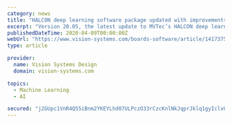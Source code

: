 ```yaml
---
category: news
title: "HALCON deep learning software package updated with improvements for industrial PCs and embedded devices"
excerpt: "Version 20.05, the latest update to MVTec’s HALCON deep learning software package, features an advanced decoding algorithm for barcode reading that allows codes with bars smaller than one pixel to be scanned. The new release also allows deep learning ..."
publishedDateTime: 2020-04-09T00:00:00Z
webUrl: "https://www.vision-systems.com/boards-software/article/14173758/halcon-deep-learning-software-version-20-05-improved-support-for-embedded-devices-and-industrial-pc"
type: article

provider:
  name: Vision Systems Design
  domain: vision-systems.com

topics:
  - Machine Learning
  - AI

secured: "j2GUpc1VnR4Q55iBnm2YKEYLhd07ULPczO33rCzcKnlNkJqprJklq1gyIclvQGsXZHRfnJf8lp3wQmwKhP0BRa/8dKqBs5/7EadCRdL0w0jZhI+R/HnkzV8ExTAF7g+owmeUzjyj4xDW2ISxWrFXIgN493vR96+/rvypnuim8kBksjB9U4TJ6yxb97W6IQEzaDLUWj4nsnGT+3b98FDNKwhFpAsVxb19a2F7MAQxlwyOoE7864TnJdHwnhPHgH5R9UfnYQeeEENTcEqpPcWXoWNNRFAm30+ZOsB6IJ/kiMpc8y7X7fRa3Stlt9MGzlDv;ZDkpk8eGgWIulISGAQqC6w=="
---
```


